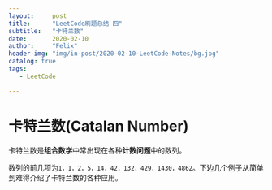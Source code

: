 ```yaml
---
layout:     post
title:      "LeetCode刷题总结 四"
subtitle:   "卡特兰数"
date:       2020-02-10
author:     "Felix"
header-img: "img/in-post/2020-02-10-LeetCode-Notes/bg.jpg"
catalog: true
tags:
   - LeetCode

---
```


# 卡特兰数(Catalan Number)

卡特兰数是**组合数学**中常出现在各种**计数问题**中的数列。

数列的前几项为`1，1，2，5，14，42，132，429，1430，4862`。下边几个例子从简单到难得介绍了卡特兰数的各种应用。